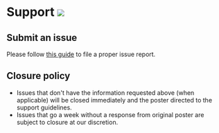 # Support [![](https://isitmaintained.com/badge/resolution/portapps/intellij-idea-ultimate-portable.svg)](https://isitmaintained.com/project/portapps/intellij-idea-ultimate-portable)

## Submit an issue

Please follow [this guide](http://portapps.github.io/doc/reporting-issue/) to file a proper issue report.

## Closure policy

* Issues that don't have the information requested above (when applicable) will be closed immediately and the poster directed to the support guidelines.
* Issues that go a week without a response from original poster are subject to closure at our discretion.
